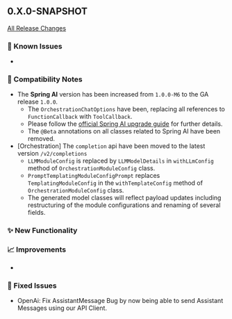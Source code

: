 ## 0.X.0-SNAPSHOT

[All Release Changes](https://github.com/SAP/ai-sdk-java/releases/)

### 🚧 Known Issues

-

### 🔧 Compatibility Notes

- The **Spring AI** version has been increased from `1.0.0-M6` to the GA release `1.0.0`.
  - The `OrchestrationChatOptions` have been, replacing all references to `FunctionCallback` with `ToolCallback`.
  - Please follow the [official Spring AI upgrade guide](https://docs.spring.io/spring-ai/reference/upgrade-notes.html#upgrading-to-1-0-0-RC1) for further details.
  - The `@Beta` annotations on all classes related to Spring AI have been removed.
- [Orchestration] The `completion` api have been moved to the latest version `/v2/completions`
  - `LLMModuleConfig` is replaced by `LLMModelDetails` in `withLLmConfig` method of `OrchestrationModuleConfig` class.
  - `PromptTemplatingModuleConfigPrompt` replaces `TemplatingModuleConfig` in the `withTemplateConfig` method of `OrchestrationModuleConfig` class.
  - The generated model classes will reflect payload updates including restructuring of the module configurations and renaming of several fields.

### ✨ New Functionality


### 📈 Improvements

-

### 🐛 Fixed Issues

- OpenAi: Fix AssistantMessage Bug by now being able to send Assistant Messages using our API Client. 
